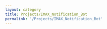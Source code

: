 ```yaml
---
layout: category
title: Projects/IMAX_Notification_Bot
permalink: '/Projects/IMAX_Notification_Bot'
---
```

